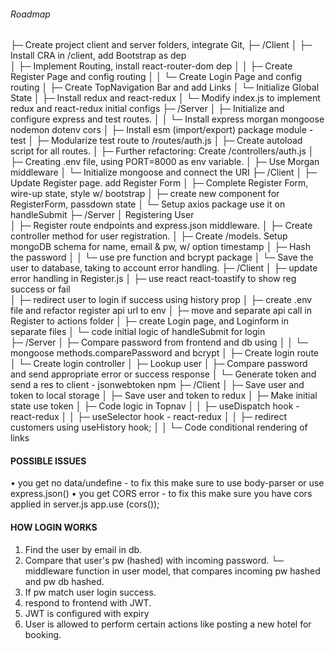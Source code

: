###### Roadmap
  ├─ Create project client and server folders, integrate Git, 
  ├─ /Client
  │    ├─ Install CRA in /client, add Bootstrap as dep     
  │    ├─ Implement Routing, install react-router-dom dep
  │    │    ├─ Create Register Page and config routing
  │    │    └─ Create Login Page and config routing
  │    ├─ Create TopNavigation Bar and add Links
  │    └─ Initialize Global State
  │         ├─ Install redux and react-redux
  │         └─ Modify index.js to implement redux and react-redux initial configs
  ├─ /Server
  │    ├─ Initialize and configure express and test routes.
  │    │     └─ Install express morgan mongoose nodemon dotenv cors
  │    ├─ Install esm (import/export) package module - test
  │    ├─ Modularize test route to /routes/auth.js
  │    ├─ Create autoload script for all routes.
  │    ├─ Further refactoring: Create /controllers/auth.js
  │    ├─ Creating .env file, using PORT=8000 as env variable.
  │    ├─ Use Morgan middleware
  │    └─ Initialize mongoose and connect the URI
  ├─ /Client
  │    ├─ Update Register page. add Register Form
  │    ├─ Complete Register Form, wire-up state, style w/ bootstrap
  │    ├─ create new component for RegisterForm, passdown state
  │    └─ Setup axios package use it on handleSubmit
  ├─ /Server
  │    Registering User    
  │    ├─ Register route endpoints and express.json middleware.
  │    ├─ Create controller method for user registration.
  │    ├─ Create /models. Setup mongoDB schema for name, email & pw, w/ option timestamp
  │    ├─ Hash the password
  │    │    └─ use pre function and bcrypt package
  │    └─ Save the user to database, taking to account error handling.
  ├─ /Client
  │    ├─ update error handling in Register.js
  │    ├─ use react react-toastify to show reg success or fail        
  │    ├─ redirect user to login if success using history prop
  │    ├─ create .env file and refactor register api url to env
  │    ├─ move and separate api call in Register to actions folder
  │    ├─ create Login page, and Loginform in separate files
  │    └─ code initial logic of handleSubmit for login  
  ├─ /Server
  │    ├─ Compare password from frontend and db using 
  │    │     └─ mongoose methods.comparePassword and bcrypt
  │    ├─ Create login route 
  │    └─ Create login controller
  │         ├─ Lookup user
  │         ├─ Compare password and send appropriate error or success response
  │         └─ Generate token and send a res to client - jsonwebtoken npm
  ├─ /Client 
  │    ├─ Save user and token to local storage
  │    ├─ Save user and token to redux
  │    ├─ Make initial state use token
  │    ├─ Code logic in Topnav
  │    │     ├─ useDispatch hook - react-redux
  │    │     ├─ useSelector hook - react-redux
  │    │     ├─ redirect customers using useHistory hook;
  │    │     └─ Code conditional rendering of links




#### POSSIBLE ISSUES
• you get no data/undefine - to fix this make sure to use body-parser or use express.json()
• you get CORS error - to fix this make sure you have cors applied in server.js app.use
(cors());

#### HOW LOGIN WORKS
1. Find the user by email in db.
2. Compare that user's pw (hashed) with incoming password.
      └─ middleware function in user model, that compares incoming pw hashed and pw db hashed.
3. If pw match user login success.
4. respond to frontend with JWT.
5. JWT is configured with expiry
6. User is allowed to perform certain actions like posting a new hotel for booking.

